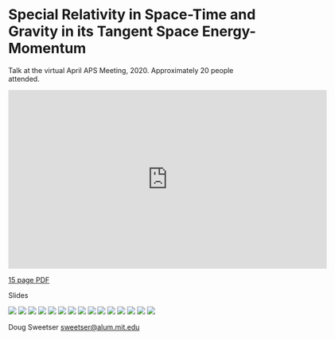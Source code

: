# Special Relativity in Space-Time and Gravity in its Tangent Space Energy-Momentum

Talk at the virtual April APS Meeting, 2020. Approximately 20 people attended.

<div class="video-wrapper">
  <iframe width="640" height="360" src="https://www.youtube.com/embed/" frameborder="0" allowfullscreen></iframe>
</div>

[15 page PDF](Gravity_in_energy-momentum_v2.pdf)

Slides

![](gravity-1000.png)
![](gravity-1001.png)
![](gravity-1002.png)
![](gravity-1003.png)
![](gravity-1004.png)
![](gravity-1005.png)
![](gravity-1006.png)
![](gravity-1007.png)
![](gravity-1008.png)
![](gravity-1009.png)
![](gravity-1010.png)
![](gravity-1011.png)
![](gravity-1012.png)
![](gravity-1013.png)
![](gravity-1014.png)

Doug Sweetser
sweetser@alum.mit.edu
